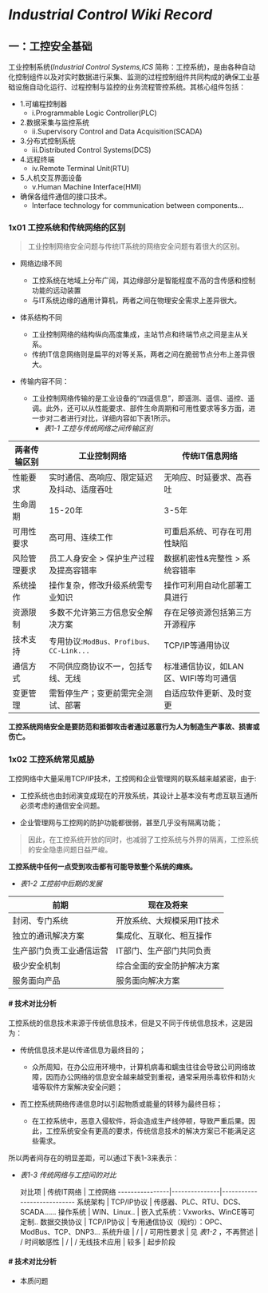 # *Industrial Control Wiki Record* 

## 一：工控安全基础

工业控制系统(*Industrial Control Systems,ICS* 简称：工控系统)，是由各种自动化控制组件以及对实时数据进行采集、监测的过程控制组件共同构成的确保工业基础设施自动化运行、过程控制与监控的业务流程管控系统。其核心组件包括：


- 1.可编程控制器
	- i.Programmable Logic Controller(PLC)
- 2.数据采集与监控系统
	- ii.Supervisory Control and Data Acquisition(SCADA)
- 3.分布式控制系统
	- iii.Distributed Control Systems(DCS)
- 4.远程终端
	- iv.Remote Terminal Unit(RTU)
- 5.人机交互界面设备
	- v.Human Machine Interface(HMI)
- 确保各组件通信的接口技术。
	- Interface technology for communication between components...

### 1x01 工控系统和传统网络的区别

> 工业控制网络安全问题与传统IT系统的网络安全问题有着很大的区别。

- 网络边缘不同
	- 工控系统在地域上分布广阔，其边缘部分是智能程度不高的含传感和控制功能的远动装置
	- 与IT系统边缘的通用计算机，两者之间在物理安全需求上差异很大。

- 体系结构不同
	- 工业控制网络的结构纵向高度集成，主站节点和终端节点之间是主从关系。
	- 传统IT信息网络则是扁平的对等关系，两者之间在脆弱节点分布上差异很大。

- 传输内容不同：
	- 工业控制网络传输的是工业设备的“四遥信息”，即遥测、遥信、遥控、遥调。此外，还可以从性能要求、部件生命周期和可用性要求等多方面，进一步对二者进行对比，详细内容如下表1所示。
		- _表1-1 工控与传统网络之间传输区别_

 两者传输区别 | 工业控制网络 | 传统IT信息网络
----------|---------------------------|---------------------------
性能要求 | 实时通信、高响应、限定延迟及抖动、适度吞吐 | 无响应、时延要求、高吞吐
生命周期 | 15-20年 | 3-5年 
可用性要求 | 高可用、连续工作 | 可重启系统、可存在可用性缺陷
风险管理要求 | 员工人身安全 > 保护生产过程及提高容错率 | 数据机密性&完整性 > 系统容错率
系统操作 | 操作复杂，修改升级系统需专业知识 | 操作可利用自动化部署工具进行
资源限制 | 多数不允许第三方信息安全解决方案 | 存在足够资源包括第三方开源程序
技术支持 | 专用协议:`ModBus、Profibus、CC-Link...` | TCP/IP等通用协议
通信方式 | 不同供应商协议不一，包括专线、无线 | 标准通信协议，如LAN区、WIFI等均可通信
变更管理 | 需暂停生产；变更前需完全测试、部署 | 自适应软件更新、及时变更

**工控系统网络安全是要防范和抵御攻击者通过恶意行为人为制造生产事故、损害或伤亡。**

### 1x02 工控系统常见威胁

工控网络中大量采用TCP/IP技术，工控网和企业管理网的联系越来越紧密，由于:

- 工控系统也由封闭演变成现在的开放系统，其设计上基本没有考虑互联互通所必须考虑的通信安全问题。

- 企业管理网与工控网的防护功能都很弱，甚至几乎没有隔离功能；


> 因此，在工控系统开放的同时，也减弱了工控系统与外界的隔离，工控系统
> 的安全隐患问题日益严峻。

**工控系统中任何一点受到攻击都有可能导致整个系统的瘫痪。**


- _表1-2 工控前中后期的发展_

 前期 | 现在及将来
--------------------|-----------------------
封闭、专门系统			| 开放系统、大规模采用IT技术
独立的通讯解决方案		| 集成化、互联化、相互操作
生产部门负责工业通信运营| IT部门、生产部门共同负责
极少安全机制			| 综合全面的安全防护解决方案
服务面向产品			| 服务面向解决方案

#### # 技术对比分析

工控系统的信息技术来源于传统信息技术，但是又不同于传统信息技术，这是因为：

- 传统信息技术是以传递信息为最终目的；
	- 众所周知，在办公应用环境中，计算机病毒和蠕虫往往会导致公司网络故障，因而办公网络的信息安全越来越受到重视，通常采用杀毒软件和防火墙等软件方案解决安全问题；

- 而工控系统网络传递信息时以引起物质或能量的转移为最终目标；
	- 在工控系统中，恶意入侵软件，将会造成生产线停顿，导致严重后果。因此，工控系统安全有更高的要求，传统信息技术的解决方案已不能满足这些需求。

所以两者间存在的明显差距，可以通过下表1-3来表示：

- _表1-3 传统网络与工控间的对比_

  对比项  | 传统IT网络 | 工控网络
----------------|---------------|----------------------------
  系统架构		| TCP/IP协议		| 传感器、PLC、RTU、DCS、SCADA......
  操作系统 		| WIN、Linux.. 	| 嵌入式系统：Vxworks、WinCE等可定制..
  数据交换协议	| TCP/IP协议   	| 专用通信协议（规约）：OPC、ModBus、TCP、DNP3...
  系统升级		| /				| /
  可用性要求		| 见 _表1-2_ ，不再赘述 | /
  时间敏感性		| /				| /
  无线技术应用	| 较多			| 起步阶段


#### # 技术对比分析

- 本质问题